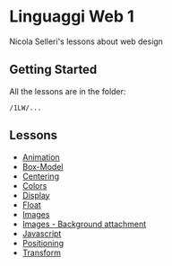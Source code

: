 # Linguaggi Web 1

Nicola Selleri's lessons about web design

## Getting Started

All the lessons are in the folder:

```
/1LW/...

```

## Lessons

* [Animation](http://www.mentaltoy.com/resources/quasar-1617/1LW/Animations/index.html)
* [Box-Model](http://www.mentaltoy.com/resources/quasar-1617/1LW/Box-model/index.html)
* [Centering](http://www.mentaltoy.com/resources/quasar-1617/1LW/Centering/index.html)
* [Colors](http://www.mentaltoy.com/resources/quasar-1617/1LW/Colors/index.html)
* [Display](http://www.mentaltoy.com/resources/quasar-1617/1LW/Display/index.html)
* [Float](http://www.mentaltoy.com/resources/quasar-1617/1LW/Float/index.html)
* [Images](http://www.mentaltoy.com/resources/quasar-1617/1LW/Images/index.html)
* [Images - Background attachment](http://www.mentaltoy.com/resources/quasar-1617/1LW/Images-background-attachment/index.html)
* [Javascript](http://www.mentaltoy.com/resources/quasar-1617/1LW/Javascript/index.html)
* [Positioning](http://www.mentaltoy.com/resources/quasar-1617/1LW/Positioning/index.html)
* [Transform](http://www.mentaltoy.com/resources/quasar-1617/1LW/Transform/index.html)


